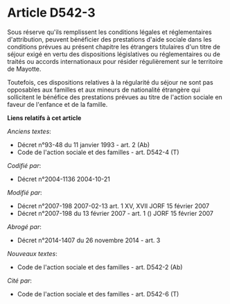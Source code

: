 # Article D542-3

Sous réserve qu'ils remplissent les conditions légales et réglementaires d'attribution, peuvent bénéficier des prestations
d'aide sociale dans les conditions prévues au présent chapitre les étrangers titulaires d'un titre de séjour exigé en vertu
des dispositions législatives ou réglementaires ou de traités ou accords internationaux pour résider régulièrement sur le
territoire de Mayotte.

Toutefois, ces dispositions relatives à la régularité du séjour ne sont pas opposables aux familles et aux mineurs de
nationalité étrangère qui sollicitent le bénéfice des prestations prévues au titre de l'action sociale en faveur de l'enfance
et de la famille.

**Liens relatifs à cet article**

_Anciens textes_:

  - Décret n°93-48 du 11 janvier 1993 - art. 2 (Ab)
  - Code de l'action sociale et des familles - art. D542-4 (T)

_Codifié par_:

  - Décret n°2004-1136 2004-10-21

_Modifié par_:

  - Décret n°2007-198 2007-02-13 art. 1 XV, XVII JORF 15 février 2007
  - Décret n°2007-198 du 13 février 2007 - art. 1 () JORF 15 février 2007

_Abrogé par_:

  - Décret n°2014-1407 du 26 novembre 2014 - art. 3

_Nouveaux textes_:

  - Code de l'action sociale et des familles - art. D542-2 (Ab)

_Cité par_:

  - Code de l'action sociale et des familles - art. D542-6 (T)
